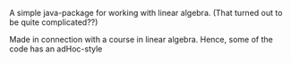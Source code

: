 A simple java-package for working with linear algebra. (That turned out to be quite complicated??)

Made in connection with a course in linear algebra. Hence, some of the code has an adHoc-style
